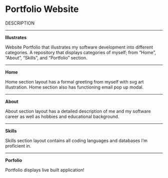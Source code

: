 # Portfolio Website
DESCRIPTION
______________________________________________________________________________________________________________________________________________________________

**Illustrates**

Website Portfolio that illustrates my software development into different categories. A repository that displays categories of myself; from “Home”, “About”, “Skills”, and “Portfolio” section.
______________________________________________________________________________________________________________________________________________________________

**Home**

Home section layout has a formal greeting from myself with svg art illustration. Home section also has functioning email pop up modal.
______________________________________________________________________________________________________________________________________________________________

**About**

About section layout has a detailed description of me and my software career as well as hobbies and educational background.
______________________________________________________________________________________________________________________________________________________________

 **Skills**
 
Skills section layout contains all coding languages and databases I’m proficient in.
______________________________________________________________________________________________________________________________________________________________

 **Porfolio**
 
Portfolio displays live built application!  

